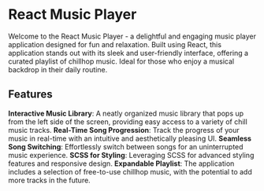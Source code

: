 # React Music Player

Welcome to the React Music Player - a delightful and engaging music player application designed for fun and relaxation. Built using React, this application stands out with its sleek and user-friendly interface, offering a curated playlist of chillhop music. Ideal for those who enjoy a musical backdrop in their daily routine.

## Features

**Interactive Music Library**: A neatly organized music library that pops up from the left side of the screen, providing easy access to a variety of chill music tracks.
**Real-Time Song Progression**: Track the progress of your music in real-time with an intuitive and aesthetically pleasing UI.
**Seamless Song Switching**: Effortlessly switch between songs for an uninterrupted music experience.
**SCSS for Styling**: Leveraging SCSS for advanced styling features and responsive design.
**Expandable Playlist**: The application includes a selection of free-to-use chillhop music, with the potential to add more tracks in the future.

